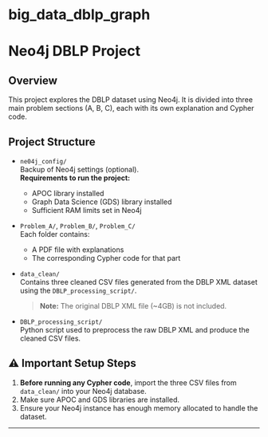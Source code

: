 # big_data_dblp_graph
# Neo4j DBLP Project

## Overview

This project explores the DBLP dataset using Neo4j. It is divided into three main problem sections (A, B, C), each with its own explanation and Cypher code.

## Project Structure


- `ne04j_config/`  
  Backup of Neo4j settings (optional).  
  **Requirements to run the project:**
  - APOC library installed
  - Graph Data Science (GDS) library installed
  - Sufficient RAM limits set in Neo4j

- `Problem_A/`, `Problem_B/`, `Problem_C/`  
  Each folder contains:
  - A PDF file with explanations
  - The corresponding Cypher code for that part

- `data_clean/`  
  Contains three cleaned CSV files generated from the DBLP XML dataset using the `DBLP_processing_script/`.  
  > **Note:** The original DBLP XML file (~4GB) is not included.

- `DBLP_processing_script/`  
  Python script used to preprocess the raw DBLP XML and produce the cleaned CSV files.

## ⚠️ Important Setup Steps

1. **Before running any Cypher code**, import the three CSV files from `data_clean/` into your Neo4j database.
2. Make sure APOC and GDS libraries are installed.
3. Ensure your Neo4j instance has enough memory allocated to handle the dataset.

---
